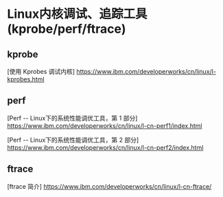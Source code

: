 # Linux内核调试、追踪工具(kprobe/perf/ftrace)

## kprobe
[使用 Kprobes 调试内核] https://www.ibm.com/developerworks/cn/linux/l-kprobes.html

## perf
[Perf -- Linux下的系统性能调优工具，第 1 部分] https://www.ibm.com/developerworks/cn/linux/l-cn-perf1/index.html

[Perf -- Linux下的系统性能调优工具，第 2 部分] 
https://www.ibm.com/developerworks/cn/linux/l-cn-perf2/index.html
## ftrace

[ftrace 简介] https://www.ibm.com/developerworks/cn/linux/l-cn-ftrace/